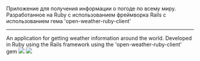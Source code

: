 Приложение для получения информации о погоде по всему миру. Разработанное на Ruby с использованием фреймворка Rails с использованием гема 'open-weather-ruby-client'
<hr>
An application for getting weather information around the world. Developed in Ruby using the Rails framework using the 'open-weather-ruby-client' gem
<img src="https://sun9-65.userapi.com/impg/1v-9BbfrLOgPsa_1Mb5bQ6fqOK0rsDEGc0A3KQ/4i4e7cz_amk.jpg?size=1368x759&quality=96&sign=8a68a298f612b8dbc8223f6894fe9ad2&type=album"/>
<img src="https://sun9-68.userapi.com/impg/BqhQm2apO530eo72LCzxbm3PqUteSkT4FPiy0w/cV1NRMh2RUA.jpg?size=1368x759&quality=96&sign=5de647fc7dc4fa4537b9eafc6521f7eb&type=album"/>
